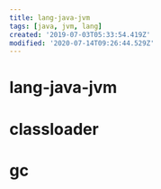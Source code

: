 ```yaml
---
title: lang-java-jvm
tags: [java, jvm, lang]
created: '2019-07-03T05:33:54.419Z'
modified: '2020-07-14T09:26:44.529Z'
---
```


# lang-java-jvm

# classloader

# gc

